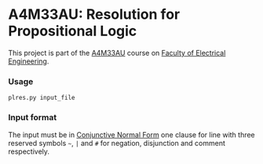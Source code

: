 # A4M33AU: Resolution for Propositional Logic
This project is part of the [A4M33AU][a4m33au] course on [Faculty of Electrical Engineering][fee].

### Usage

    plres.py input_file

### Input format
The input must be in [Conjunctive Normal Form][cnf] one clause for line with three reserved symbols `~`, `|` and `#` for negation, disjunction and comment respectively.






[fee]: http://www.fel.cvut.cz
[a4m33au]: https://cw.felk.cvut.cz/doku.php/courses/a4m33au/
[cnf]: http://en.wikipedia.org/wiki/Conjunctive_normal_form
